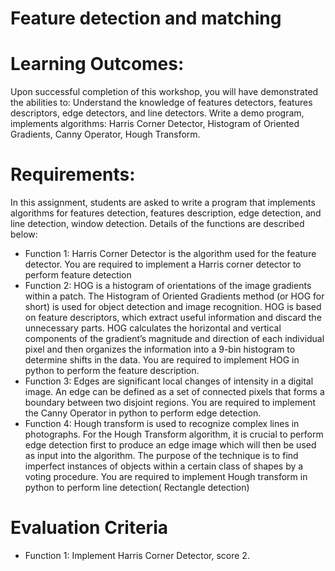 # Feature detection and matching

# Learning Outcomes:
Upon successful completion of this workshop, you will have demonstrated the abilities to:
Understand the knowledge of features detectors, features descriptors, edge detectors, and line detectors.
Write a demo program, implements algorithms: Harris Corner Detector, Histogram of Oriented Gradients, Canny Operator, Hough Transform.

# Requirements:
In this assignment, students are asked to write a program that implements algorithms for features detection, features description, edge detection, and line detection, window detection. Details of the functions are described below:
- Function 1: Harris Corner Detector is the algorithm used for the feature detector. You are required to implement a Harris corner detector to perform feature detection
- Function 2: HOG is a histogram of orientations of the image gradients within a patch. The Histogram of Oriented Gradients method (or HOG for short) is used for object detection and image recognition. HOG is based on feature descriptors, which extract useful information and discard the unnecessary parts. HOG calculates the horizontal and vertical components of the gradient’s magnitude and direction of each individual pixel and then organizes the information into a 9-bin histogram to determine shifts in the data. You are required to implement HOG in python to perform the feature description.
- Function 3: Edges are significant local changes of intensity in a digital image. An edge can be defined as a set of connected pixels that forms a boundary between two disjoint regions. You are required to implement the Canny Operator in python to perform edge detection.
- Function 4: Hough transform is used to recognize complex lines in photographs. For the Hough Transform algorithm, it is crucial to perform edge detection first to produce an edge image which will then be used as input into the algorithm. The purpose of the technique is to find imperfect instances of objects within a certain class of shapes by a voting procedure. You are required to implement Hough transform in python to perform line detection( Rectangle detection)

# Evaluation Criteria

- Function 1: Implement Harris Corner Detector, score 2.














